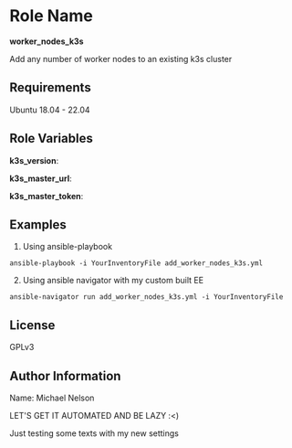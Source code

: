 Role Name
=========

**worker_nodes_k3s**

Add any number of worker nodes to an existing k3s cluster

Requirements
------------

Ubuntu 18.04 - 22.04

Role Variables
--------------

**k3s_version**:

**k3s_master_url**:

**k3s_master_token**:


Examples
----------------

1. Using ansible-playbook

```
ansible-playbook -i YourInventoryFile add_worker_nodes_k3s.yml

```

2. Using ansible navigator with my custom built EE

```
ansible-navigator run add_worker_nodes_k3s.yml -i YourInventoryFile

```

License
-------

GPLv3

Author Information
------------------

Name: Michael Nelson

LET'S GET IT AUTOMATED AND BE LAZY :<)

Just testing some texts with my new settings
